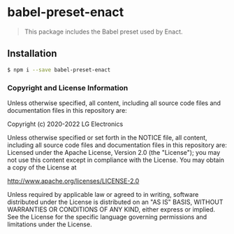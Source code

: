 # babel-preset-enact

> This package includes the Babel preset used by Enact.

## Installation

```sh
$ npm i --save babel-preset-enact
```

### Copyright and License Information

Unless otherwise specified, all content, including all source code files and
documentation files in this repository are:

Copyright (c) 2020-2022 LG Electronics

Unless otherwise specified or set forth in the NOTICE file, all content,
including all source code files and documentation files in this repository are:
Licensed under the Apache License, Version 2.0 (the "License");
you may not use this content except in compliance with the License.
You may obtain a copy of the License at

http://www.apache.org/licenses/LICENSE-2.0

Unless required by applicable law or agreed to in writing, software
distributed under the License is distributed on an "AS IS" BASIS,
WITHOUT WARRANTIES OR CONDITIONS OF ANY KIND, either express or implied.
See the License for the specific language governing permissions and
limitations under the License.
